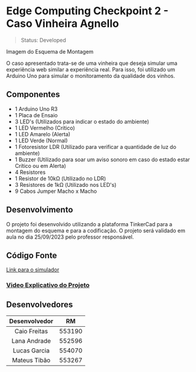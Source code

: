 # Edge Computing Checkpoint 2 - Caso Vinheira Agnello

> Status: Developed

Imagem do Esquema de Montagem

O caso apresentado trata-se de uma vinheira que deseja simular uma experiência web similar a experiência real. Para isso, foi utilizado um Arduino Uno para simular o monitoramento da qualidade dos vinhos.

## Componentes
* 1 Arduino Uno R3
* 1 Placa de Ensaio
* 3 LED's (Utilizados para indicar o estado do ambiente)
* 1 LED Vermelho (Crítico)
* 1 LED Amarelo (Alerta)
* 1 LED Verde (Normal)
* 1 Fotoresistor LDR (Utilizado para verificar a quantidade de luz do ambiente)
* 1 Buzzer (Utilizado para soar um aviso sonoro em caso do estado estar Crítico ou em Alerta)
* 4 Resistores
* 1 Resistor de 10kΩ (Utilizado no LDR)
* 3 Resistores de 1kΩ (Utilizado nos LED's)
* 9 Cabos Jumper Macho x Macho
  
## Desenvolvimento
O projeto foi desenvolvido utilizando a plataforma TinkerCad para a montagem do esquema e para a codificação. O projeto será validado em aula no dia 25/09/2023 pelo professor responsável.

## Código Fonte
[Link para o simulador]()

### [Video Explicativo do Projeto]()

## Desenvolvedores

Desenvolvedor | RM
:-----------: | :------:
Caio Freitas  | 553190
Lana Andrade  | 552596
Lucas Garcia  | 554070
Mateus Tibão  | 553267


